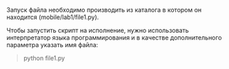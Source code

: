 Запуск файла необходимо производить из каталога в котором он находится (mobile/lab1/file1.py).

Чтобы запустить скрипт на исполнение, нужно использовать интерпретатор языка программирования и 
в качестве дополнительного параметра указать имя файла:

> python file1.py
